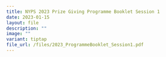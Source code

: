 ```yaml
---
title: NYPS 2023 Prize Giving Programme Booklet Session 1
date: 2023-01-15
layout: file
description: ""
image: ""
variant: tiptap
file_url: /files/2023_ProgrammeBooklet_Session1.pdf
---
```

